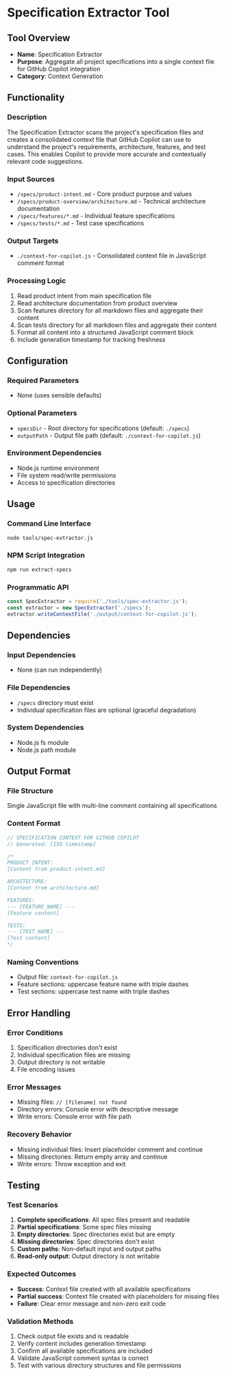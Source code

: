 # Specification Extractor Tool

## Tool Overview

- **Name**: Specification Extractor
- **Purpose**: Aggregate all project specifications into a single context file for GitHub Copilot integration
- **Category**: Context Generation

## Functionality

### Description
The Specification Extractor scans the project's specification files and creates a consolidated context file that GitHub Copilot can use to understand the project's requirements, architecture, features, and test cases. This enables Copilot to provide more accurate and contextually relevant code suggestions.

### Input Sources
- `/specs/product-intent.md` - Core product purpose and values
- `/specs/product-overview/architecture.md` - Technical architecture documentation
- `/specs/features/*.md` - Individual feature specifications
- `/specs/tests/*.md` - Test case specifications

### Output Targets
- `./context-for-copilot.js` - Consolidated context file in JavaScript comment format

### Processing Logic
1. Read product intent from main specification file
2. Read architecture documentation from product overview
3. Scan features directory for all markdown files and aggregate their content
4. Scan tests directory for all markdown files and aggregate their content
5. Format all content into a structured JavaScript comment block
6. Include generation timestamp for tracking freshness

## Configuration

### Required Parameters
- None (uses sensible defaults)

### Optional Parameters
- `specsDir` - Root directory for specifications (default: `./specs`)
- `outputPath` - Output file path (default: `./context-for-copilot.js`)

### Environment Dependencies
- Node.js runtime environment
- File system read/write permissions
- Access to specification directories

## Usage

### Command Line Interface
```bash
node tools/spec-extractor.js
```

### NPM Script Integration
```bash
npm run extract-specs
```

### Programmatic API
```javascript
const SpecExtractor = require('./tools/spec-extractor.js');
const extractor = new SpecExtractor('./specs');
extractor.writeContextFile('./output/context-for-copilot.js');
```

## Dependencies

### Input Dependencies
- None (can run independently)

### File Dependencies
- `/specs` directory must exist
- Individual specification files are optional (graceful degradation)

### System Dependencies
- Node.js fs module
- Node.js path module

## Output Format

### File Structure
Single JavaScript file with multi-line comment containing all specifications

### Content Format
```javascript
// SPECIFICATION CONTEXT FOR GITHUB COPILOT
// Generated: [ISO timestamp]

/*
PRODUCT INTENT:
[Content from product-intent.md]

ARCHITECTURE:
[Content from architecture.md]

FEATURES:
--- [FEATURE_NAME] ---
[Feature content]

TESTS:
--- [TEST_NAME] ---
[Test content]
*/
```

### Naming Conventions
- Output file: `context-for-copilot.js`
- Feature sections: uppercase feature name with triple dashes
- Test sections: uppercase test name with triple dashes

## Error Handling

### Error Conditions
1. Specification directories don't exist
2. Individual specification files are missing
3. Output directory is not writable
4. File encoding issues

### Error Messages
- Missing files: `// [filename] not found`
- Directory errors: Console error with descriptive message
- Write errors: Console error with file path

### Recovery Behavior
- Missing individual files: Insert placeholder comment and continue
- Missing directories: Return empty array and continue
- Write errors: Throw exception and exit

## Testing

### Test Scenarios
1. **Complete specifications**: All spec files present and readable
2. **Partial specifications**: Some spec files missing
3. **Empty directories**: Spec directories exist but are empty
4. **Missing directories**: Spec directories don't exist
5. **Custom paths**: Non-default input and output paths
6. **Read-only output**: Output directory is not writable

### Expected Outcomes
- **Success**: Context file created with all available specifications
- **Partial success**: Context file created with placeholders for missing files
- **Failure**: Clear error message and non-zero exit code

### Validation Methods
1. Check output file exists and is readable
2. Verify content includes generation timestamp
3. Confirm all available specifications are included
4. Validate JavaScript comment syntax is correct
5. Test with various directory structures and file permissions